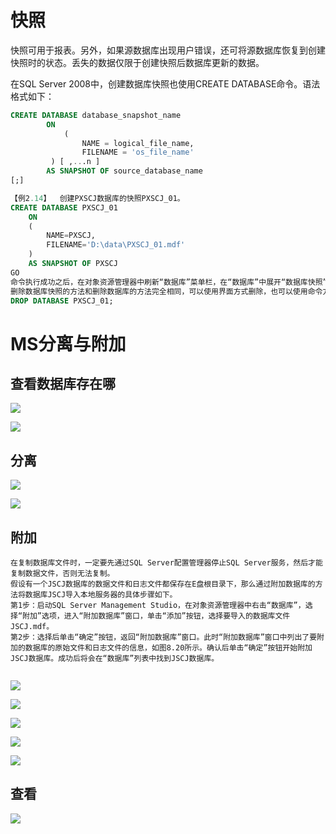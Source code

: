 # 快照

快照可用于报表。另外，如果源数据库出现用户错误，还可将源数据库恢复到创建快照时的状态。丢失的数据仅限于创建快照后数据库更新的数据。 

在SQL Server 2008中，创建数据库快照也使用CREATE DATABASE命令。语法格式如下：

```sql
CREATE DATABASE database_snapshot_name 
    	ON 
        	(
        		NAME = logical_file_name,
        		FILENAME = 'os_file_name' 
       	 ) [ ,...n ] 
    	AS SNAPSHOT OF source_database_name
[;]

```

```sql
【例2.14】  创建PXSCJ数据库的快照PXSCJ_01。
CREATE DATABASE PXSCJ_01
	ON
	(
		NAME=PXSCJ,
		FILENAME='D:\data\PXSCJ_01.mdf'
	)
	AS SNAPSHOT OF PXSCJ
GO
命令执行成功之后，在对象资源管理器中刷新“数据库”菜单栏，在“数据库”中展开“数据库快照”，就可以看见刚刚创建的数据库快照PXSCJ_01了。
删除数据库快照的方法和删除数据库的方法完全相同，可以使用界面方式删除，也可以使用命令方式删除，例如，
DROP DATABASE PXSCJ_01;


```







# MS分离与附加

## 查看数据库存在哪

![](https://img1.zlogs.net/20/20200121230708.png)



![](https://img1.zlogs.net/20/20200121234602.png)







## 分离

![](https://img1.zlogs.net/20/20200121234603.png)

![](https://img1.zlogs.net/20/20200121234604.png)



## 附加

```
在复制数据库文件时，一定要先通过SQL Server配置管理器停止SQL Server服务，然后才能复制数据文件，否则无法复制。
假设有一个JSCJ数据库的数据文件和日志文件都保存在E盘根目录下，那么通过附加数据库的方法将数据库JSCJ导入本地服务器的具体步骤如下。
第1步：启动SQL Server Management Studio，在对象资源管理器中右击“数据库”，选择“附加”选项，进入“附加数据库”窗口，单击“添加”按钮，选择要导入的数据库文件JSCJ.mdf。
第2步：选择后单击“确定”按钮，返回“附加数据库”窗口。此时“附加数据库”窗口中列出了要附加的数据库的原始文件和日志文件的信息，如图8.20所示。确认后单击“确定”按钮开始附加JSCJ数据库。成功后将会在“数据库”列表中找到JSCJ数据库。


```

![](https://img1.zlogs.net/20/20200121234605.png)











![](https://img1.zlogs.net/20/20200121234606.png)

![](https://img1.zlogs.net/20/20200121234607.png)

![](https://img1.zlogs.net/20/20200121234608.png)



![](https://img1.zlogs.net/20/20200121234609.png)



## 查看

![](https://img1.zlogs.net/20/20200121234610.png)
























